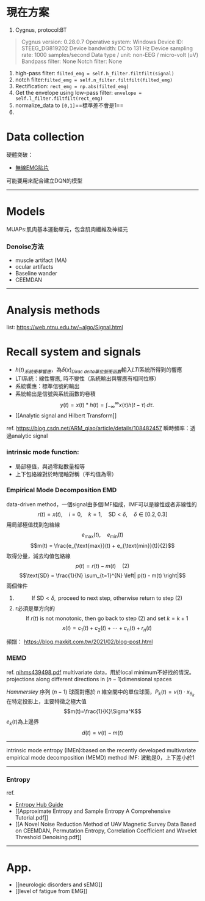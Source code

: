# 現在方案
1. Cygnus, protocol:BT 
>Cygnus version: 0.28.0.7
>Operative system: Windows
>Device ID: STEEG_DG819202
>Device bandwidth: DC to 131 Hz
>Device sampling rate: 1000 samples/second
>Data type / unit: non-EEG / micro-volt (uV)
>Bandpass filter: None
>Notch filter: None

1. high-pass filter: `filted_emg = self.h_filter.filtfilt(signal)`
2. notch filter:`filted_emg = self.n_filter.filtfilt(filted_emg)`
3. Rectification: `rect_emg = np.abs(filted_emg)`
4. Get the envelope using low-pass filter: `envelope = self.l_filter.filtfilt(rect_emg)`
5. normalize_data to `[0,1]`==標準差不會是1==
6. 
# Data collection
硬體突破：
- [無線EMG貼片](https://www.bio-translational-exoskeleton.com/)

可能要用來配合建立DQN的模型

---
# Models
MUAPs:肌肉基本運動單元，包含肌肉纖維及神經元
### Denoise方法
- muscle artifact (MA)
- ocular artifacts
- Baseline wander
- CEEMDAN

---
# Analysis methods
list: https://web.ntnu.edu.tw/~algo/Signal.html
# Recall system and signals
- $h(t)_{系統衝擊響應}$，為$\delta(x)_{Dirac\ delta單位脈衝函數}$輸入$LTI$系統所得到的響應
- LTI系統：線性響應, 時不變性（系統輸出與響應有相同位移）
- 系統響應：標準信號的輸出
- 系統輸出是信號與系統函數的卷積
$$y(t) = x(t) \ast h(t) = \int_{-\infty}^{\infty} x(\tau) h(t - \tau) \, d\tau.
$$
- [[Analytic signal and Hilbert Transform]]

ref. https://blog.csdn.net/ARM_qiao/article/details/108482457
瞬時頻率：透過analytic signal
### intrinsic mode function:
- 局部極值，與過零點數量相等
- 上下包絡線對於時間軸對稱（平均值為零）

### Empirical Mode Decomposition EMD
data-driven method，一個signal由多個IMF組成，IMF可以是線性或者非線性的
$$r(t) = x(t), \quad i = 0, \quad k = 1, \quad \text{SD} < \delta, \quad \delta \in [0.2, 0.3]
$$
用局部極值找到包絡線
$$e_{\text{max}}(t), \quad e_{\text{min}}(t)$$
$$m(t) = \frac{e_{\text{max}}(t) + e_{\text{min}}(t)}{2}$$
取得分量，減去均值包絡線
$$p(t) = r(t) - m(t)\quad \text{(2)}$$
$$\text{SD} = \frac{1}{N} \sum_{t=1}^{N} \left| p(t) - m(t) \right|$$
兩個條件
1. $$\text{If } \text{SD} < \delta, \text{ proceed to next step, otherwise return to step (2)}$$
2. r必須是單方向的$$\text{If } r(t) \text{ is not monotonic, then go back to step (2) and set } k = k + 1$$
$$x(t) = c_1(t) + c_2(t) + \cdots + c_n(t) + r_n(t)$$

頻譜： https://blog.maxkit.com.tw/2021/02/blog-post.html
### MEMD
ref. [nihms439498.pdf](https://pmc.ncbi.nlm.nih.gov/articles/PMC3831372/pdf/nihms439498.pdf)
multivariate data，用於local minimum不好找的情況。
projections along different directions in $(n−1)$dimensional spaces

$Hammersley$ 序列
$(n−1)$ 球面對應於 $n$ 維空間中的單位球面，$P_k (t)=v(t) \cdot x_{\theta_k}$
在特定投影上，主要特徵之極大值
$$m(t)=\frac{1}{K}\Sigma^K$$
$e_k(t)$為上邊界
$$d(t)=v(t)-m(t)$$


---
intrinsic mode entropy (IMEn):based on the recently developed multivariate empirical mode decomposition (MEMD) method
IMF: 波動是0，上下差小於1

---
### Entropy
ref. 
- [Entropy Hub Guide](https://www.entropyhub.xyz/_downloads/40d9c1910993d9509e60865d940bb066/EntropyHubGuide.pdf)
- [[Approximate Entropy and Sample Entropy A Comprehensive Tutorial.pdf]]
- [[A Novel Noise Reduction Method of UAV Magnetic Survey Data Based on CEEMDAN, Permutation Entropy, Correlation Coefficient and Wavelet Threshold Denoising.pdf]]



---
# App.
- [[neurologic disorders and sEMG]]
- [[level of fatigue from EMG]]